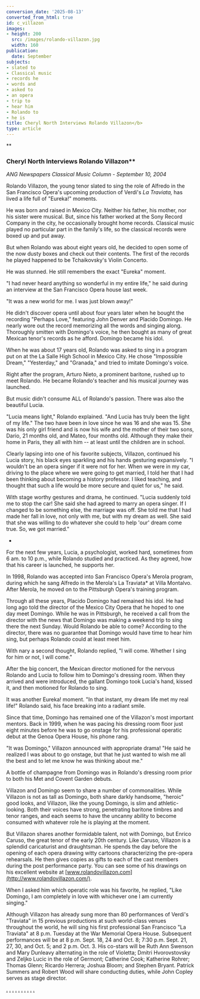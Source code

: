 ```yaml
---
conversion_date: '2025-08-13'
converted_from_html: true
id: c_villazon
images:
- height: 200
  src: /images/rolando-villazon.jpg
  width: 160
publication:
  date: September
subjects:
- slated to
- Classical music
- records he
- words and
- asked to
- an opera
- trip to
- hear him
- Rolando to
- he is
title: Cheryl North Interviews Rolando Villazon</b>
type: article
---
```


**
### Cheryl North Interviews Rolando Villazon**

*ANG Newspapers Classical Music
 Column - September 10, 2004*

Rolando Villazon, the young tenor slated to sing the role of Alfredo in the San Francisco Opera's upcoming production of Verdi's *La Traviata,* has lived a life full of "Eureka!" moments.

He was born and raised in Mexico City. Neither his father, his mother, nor his sister were musical. But, since his father worked at the Sony Record Company in the city, he occasionally brought home records. Classical music played no particular part in the family's life, so the classical records were boxed up and put away.

But when Rolando was about eight years old, he decided to open some of the now dusty boxes and check out their contents. The first of the records he played happened to be Tchaikovsky's Violin Concerto.

He was stunned. He still remembers the exact "Eureka" moment.

"I had never heard anything so wonderful in my entire life," he said during an interview at the San Francisco Opera house last week.

"It was a new world for me. I was just blown away!"

He didn't discover opera until about four years later when he bought the recording "Perhaps Love," featuring John Denver and Placido Domingo. He nearly wore out the record memorizing all the words and singing along. Thoroughly smitten with Domingo's voice, he then bought as many of great Mexican tenor's records as he afford. Domingo became his idol.

When he was about 17 years old, Rolando was asked to sing in a program put on at the La Salle High School in Mexico City. He chose "Impossible Dream," "Yesterday," and "Granada," and tried to imitate Domingo's voice.

Right after the program, Arturo Nieto, a prominent baritone, rushed up to meet Rolando. He became Rolando's teacher and his musical journey was launched.

But music didn't consume ALL of Rolando's passion. There was also the beautiful Lucia.

"Lucia means light," Rolando explained. "And Lucia has truly been the light of my life." The two have been in love since he was 16 and she was 15. She was his only girl friend and is now his wife and the mother of their two sons, Dario, 21 months old, and Mateo, four months old. Although they make their home in Paris, they all with him -- at least until the children are in school.

Clearly lapsing into one of his favorite subjects, Villazon, continued his Lucia story, his black eyes sparkling and his hands gesturing expansively. "I wouldn't be an opera singer if it were not for her. When we were in my car, driving to the place where we were going to get married, I told her that I had been thinking about becoming a history professor. I liked teaching, and thought that such a life would be more secure and quiet for us," he said.

With stage worthy gestures and drama, he continued. "Lucia suddenly told me to stop the car! She said she had agreed to marry an opera singer. If I changed to be something else, the marriage was off. She told me that I had made her fall in love, not only with me, but with my dream as well. She said that she was willing to do whatever she could to help 'our' dream come true. So, we got married."

*

For the next few years, Lucia, a psychologist, worked hard, sometimes from 6 am. to 10 p.m., while Rolando studied and practiced. As they agreed, how that his career is launched, he supports her.

In 1998, Rolando was accepted into San Francisco Opera's Merola program, during which he sang Alfredo in the Merola's La Traviata* at Villa Montalvo. After Merola, he moved on to the Pittsburgh Opera's training program.

Through all these years, Placido Domingo had remained his idol. He had long ago told the director of the Mexico City Opera that he hoped to one day meet Domingo. While he was in Pittsburgh, he received a call from the director with the news that Domingo was making a weekend trip to sing there the next Sunday. Would Rolando be able to come? According to the director, there was no guarantee that Domingo would have time to hear him sing, but perhaps Rolando could at least meet him.

With nary a second thought, Rolando replied, "I will come. Whether I sing for him or not, I will come."

After the big concert, the Mexican director motioned for the nervous Rolando and Lucia to follow him to Domingo's dressing room. When they arrived and were introduced, the gallant Domingo took Lucia's hand, kissed it, and then motioned for Rolando to sing.

It was another Eureka! moment. "In that instant, my dream life met my real life!" Rolando said, his face breaking into a radiant smile.

Since that time, Domingo has remained one of the Villazon's most important mentors. Back in 1999, when he was pacing his dressing room floor just eight minutes before he was to go onstage for his professional operatic debut at the Genoa Opera House, his phone rang.

"It was Domingo," Villazon announced with appropriate drama! "He said he realized I was about to go onstage, but that he just wanted to wish me all the best and to let me know he was thinking about me."

A bottle of champagne from Domingo was in Rolando's dressing room prior to both his Met and Covent Garden debuts.

Villazon and Domingo seem to share a number of commonalities. While Villazon is not as tall as Domingo, both share darkly handsome, "heroic" good looks, and Villazon, like the young Domingo, is slim and athletic-looking. Both their voices have strong, penetrating baritone timbres and tenor ranges, and each seems to have the uncanny ability to become consumed with whatever role he is playing at the moment.

But Villazon shares another formidable talent, not with Domingo, but Enrico Caruso, the great tenor of the early 20th century. Like Caruso, Villazon is a splendid caricaturist and draughtsman. He spends the day before the opening of each opera drawing witty cartoons characterizing the pre-opera rehearsals. He then gives copies as gifts to each of the cast members during the post performance party. You can see some of his drawings on his excellent website at [www.rolandovillazon.com](http://www.rolandovillazon.com/).

When I asked him which operatic role was his favorite, he replied, "Like Domingo, I am completely in love with whichever one I am currently singing."

Although Villazon has already sung more than 80 performances of Verdi's "Traviata" in 15 previous productions at such world-class venues throughout the world, he will sing his first professional San Francisco "La Traviata" at 8 p.m. Tuesday at the War Memorial Opera House. Subsequent performances will be at 8 p.m. Sept. 18, 24 and Oct. 8; 7:30 p.m. Sept. 21, 27, 30, and Oct. 5; and 2 p.m. Oct. 3. His co-stars will be Ruth Ann Swenson and Mary Dunleavy alternating in the role of Violetta; Dmitri Hvorovstovsky and Zeljko Lucic in the role of Germont; Catherine Cook; Katherine Rohrer; Thomas Glenn; Ricardo Herrera; Joshua Bloom; and Stephen Bryant. Patrick Summers and Robert Wood will share conducting duties, while John Copley serves as stage director.

[.](http://www.dunningmarketing.com/) [.](http://www.witnessamerica.com/) [.](http://www.witnessamerica.com/camcorders) [.](http://www.ksql.com/) [.](http://www.ascendaviation.com/) [.](http://www.echovalleysupply.com/) [.](http://www.northworks.net/) [.](http://www.attainia.com/) [.](http://www.briandunning.com/) [.](http://www.rolandovillazon.com/)